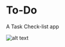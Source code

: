 # To-Do

A Task Check-list app


![alt text](https://github.com/[CadmusFlux]/[To-Do]/blob/[main]/ToDo_UI.jpg?raw=true)
